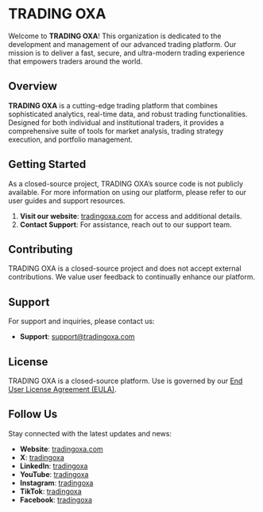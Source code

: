 # TRADING OXA

Welcome to **TRADING OXA**! This organization is dedicated to the development and management of our advanced trading platform. Our mission is to deliver a fast, secure, and ultra-modern trading experience that empowers traders around the world.

## Overview

**TRADING OXA** is a cutting-edge trading platform that combines sophisticated analytics, real-time data, and robust trading functionalities. Designed for both individual and institutional traders, it provides a comprehensive suite of tools for market analysis, trading strategy execution, and portfolio management.

## Getting Started

As a closed-source project, TRADING OXA’s source code is not publicly available. For more information on using our platform, please refer to our user guides and support resources.

1. **Visit our website**: [tradingoxa.com](https://tradingoxa.com) for access and additional details.
2. **Contact Support**: For assistance, reach out to our support team.

## Contributing

TRADING OXA is a closed-source project and does not accept external contributions. We value user feedback to continually enhance our platform.

## Support

For support and inquiries, please contact us:

- **Support**: [support@tradingoxa.com](mailto:support@tradingoxa.com)

## License

TRADING OXA is a closed-source platform. Use is governed by our [End User License Agreement (EULA)](https://tradingoxa.com/eula).

## Follow Us

Stay connected with the latest updates and news:

- **Website**: [tradingoxa.com](https://tradingoxa.com)
- **X**: [tradingoxa](https://x.com/tradingoxa)
- **LinkedIn**: [tradingoxa](https://linkedin.com/company/tradingoxa)
- **YouTube**: [tradingoxa](https://youtube.com/channel/tradingoxa)
- **Instagram**: [tradingoxa](https://instagram.com/tradingoxa)
- **TikTok**: [tradingoxa](https://tiktok.com/@tradingoxa)
- **Facebook**: [tradingoxa](https://facebook.com/tradingoxa)
